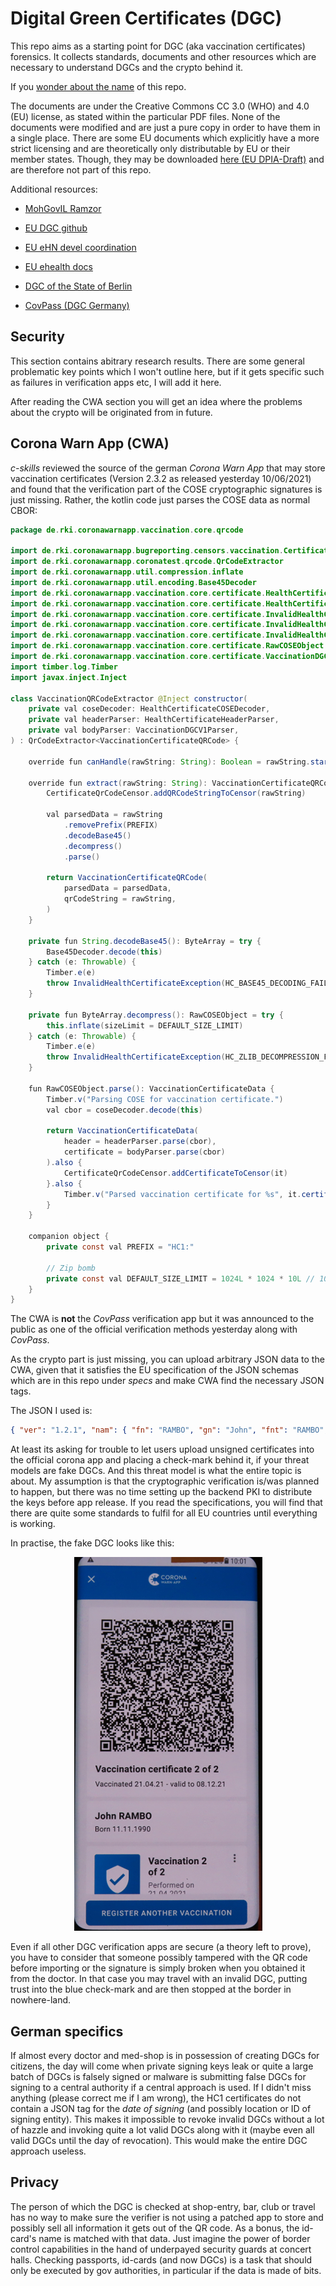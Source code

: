 Digital Green Certificates (DGC)
================================

This repo aims as a starting point for DGC (aka vaccination certificates)
forensics. It collects standards, documents and other resources
which are necessary to understand DGCs and the crypto behind it.

If you [wonder about the name](https://www.youtube.com/watch?v=NUTGr5t3MoY) of this repo.

The documents are under the Creative Commons CC 3.0 (WHO) and 4.0 (EU)
license, as stated within the particular PDF files. None of the documents
were modified and are just a pure copy in order to have them in a single place. There are some EU documents which explicitly have a more strict
licensing and are theoretically only distributable by EU or
their member states. Though, they may be downloaded
[here (EU DPIA-Draft)](https://ec.europa.eu/health/sites/default/files/ehealth/docs/efgs_dpia_en.pdf) and are therefore not part of this repo.


Additional resources:

* [MohGovIL Ramzor](https://github.com/MohGovIL/Ramzor)

* [EU DGC github](https://github.com/eu-digital-green-certificates)

* [EU eHN devel coordination](https://github.com/ehn-digital-green-development)

* [EU ehealth docs](https://ec.europa.eu/health/ehealth/key_documents_en)

* [DGC of the State of Berlin](https://gitlab.com/ponci-berlin)

* [CovPass (DGC Germany)](https://github.com/digitaler-impfnachweis)


Security
--------

This section contains abitrary research results. There are some general problematic
key points which I won't outline here, but if it gets specific such as failures in
verification apps etc, I will add it here.

After reading the CWA section you will get an idea where the problems about the
crypto will be originated from in future.


Corona Warn App (CWA)
---------------------

*c-skills* reviewed the source of the german *Corona Warn App* that may
store vaccination certificates (Version 2.3.2 as released yesterday 10/06/2021)
and found that the verification part of the COSE cryptographic signatures is just missing.
Rather, the kotlin code just parses the COSE data as normal CBOR:

```java
package de.rki.coronawarnapp.vaccination.core.qrcode

import de.rki.coronawarnapp.bugreporting.censors.vaccination.CertificateQrCodeCensor
import de.rki.coronawarnapp.coronatest.qrcode.QrCodeExtractor
import de.rki.coronawarnapp.util.compression.inflate
import de.rki.coronawarnapp.util.encoding.Base45Decoder
import de.rki.coronawarnapp.vaccination.core.certificate.HealthCertificateCOSEDecoder
import de.rki.coronawarnapp.vaccination.core.certificate.HealthCertificateHeaderParser
import de.rki.coronawarnapp.vaccination.core.certificate.InvalidHealthCertificateException
import de.rki.coronawarnapp.vaccination.core.certificate.InvalidHealthCertificateException.ErrorCode.HC_BASE45_DECODING_FAILED
import de.rki.coronawarnapp.vaccination.core.certificate.InvalidHealthCertificateException.ErrorCode.HC_ZLIB_DECOMPRESSION_FAILED
import de.rki.coronawarnapp.vaccination.core.certificate.RawCOSEObject
import de.rki.coronawarnapp.vaccination.core.certificate.VaccinationDGCV1Parser
import timber.log.Timber
import javax.inject.Inject

class VaccinationQRCodeExtractor @Inject constructor(
    private val coseDecoder: HealthCertificateCOSEDecoder,
    private val headerParser: HealthCertificateHeaderParser,
    private val bodyParser: VaccinationDGCV1Parser,
) : QrCodeExtractor<VaccinationCertificateQRCode> {

    override fun canHandle(rawString: String): Boolean = rawString.startsWith(PREFIX)

    override fun extract(rawString: String): VaccinationCertificateQRCode {
        CertificateQrCodeCensor.addQRCodeStringToCensor(rawString)

        val parsedData = rawString
            .removePrefix(PREFIX)
            .decodeBase45()
            .decompress()
            .parse()

        return VaccinationCertificateQRCode(
            parsedData = parsedData,
            qrCodeString = rawString,
        )
    }

    private fun String.decodeBase45(): ByteArray = try {
        Base45Decoder.decode(this)
    } catch (e: Throwable) {
        Timber.e(e)
        throw InvalidHealthCertificateException(HC_BASE45_DECODING_FAILED)
    }

    private fun ByteArray.decompress(): RawCOSEObject = try {
        this.inflate(sizeLimit = DEFAULT_SIZE_LIMIT)
    } catch (e: Throwable) {
        Timber.e(e)
        throw InvalidHealthCertificateException(HC_ZLIB_DECOMPRESSION_FAILED)
    }

    fun RawCOSEObject.parse(): VaccinationCertificateData {
        Timber.v("Parsing COSE for vaccination certificate.")
        val cbor = coseDecoder.decode(this)

        return VaccinationCertificateData(
            header = headerParser.parse(cbor),
            certificate = bodyParser.parse(cbor)
        ).also {
            CertificateQrCodeCensor.addCertificateToCensor(it)
        }.also {
            Timber.v("Parsed vaccination certificate for %s", it.certificate.nameData.familyNameStandardized)
        }
    }

    companion object {
        private const val PREFIX = "HC1:"

        // Zip bomb
        private const val DEFAULT_SIZE_LIMIT = 1024L * 1024 * 10L // 10 MB
    }
}

```

The CWA is **not** the *CovPass* verification app but it was announced to the public
as one of the official verification methods yesterday along with *CovPass*.

As the crypto part is just missing, you can upload arbitrary JSON data to the CWA,
given that it satisfies the EU specification of the JSON schemas which are in this repo under *specs*
and make CWA find the necessary JSON tags.

The JSON I used is:

```json
{ "ver": "1.2.1", "nam": { "fn": "RAMBO", "gn": "John", "fnt": "RAMBO", "gnt": "John" }, "dob": "1990-11-11", "v":[{"tg": "840539006", "vp": "1119349007", "mp": "EU/1/20/1528", "ma": "ORG-7350", "dn": 2, "sd": 2, "dt" : "2021-04-21", "co": "DE", "is": "c-skills","ci": "urn:uvci:01:NL:PlA8UWS60Z4RZXVALl6GAZ" }]}
```

At least its asking for trouble to let users upload unsigned certificates into the official corona app
and placing a check-mark behind it, if your threat models are fake DGCs. And this threat model is what the
entire topic is about.
My assumption is that the cryptographic verification is/was planned to happen, but there was no time setting
up the backend PKI to distribute the keys before app release. If you read the specifications, you will find that
there are quite some standards to fulfil for all EU countries until everything is working.

In practise, the fake DGC looks like this:


<p align="center">
<img src="https://github.com/stealth/greenday/blob/master/rambo.jpg" />
</p>


Even if all other DGC verification apps are secure (a theory left to prove),
you have to consider that someone possibly tampered with the QR code before importing or the signature
is simply broken when you obtained it from the doctor. In that case you may travel with an invalid
DGC, putting trust into the blue check-mark and are then stopped at the border in nowhere-land.

German specifics
----------------

If almost every doctor and med-shop is in possession of creating DGCs for citizens, the day will
come when private signing keys leak or quite a large batch of DGCs is falsely signed or malware
is submitting false DGCs for signing to a central authority if a central approach is used.
If I didn't miss anything (please correct me if I am wrong), the HC1 certificates do not contain a JSON
tag for the *date of signing* (and possibly location or ID of signing entity). This makes it impossible to revoke
invalid DGCs without a lot of hazzle and invoking quite a lot valid DGCs along with it (maybe even all
valid DGCs until the day of revocation). This would make the entire DGC approach useless.


Privacy
-------

The person of which the DGC is checked at shop-entry, bar, club or travel has no way to make sure the
verifier is not using a patched app to store and possibly sell all information it gets out of the QR code.
As a bonus, the id-card's name is matched with that data. Just imagine the power of border control capabilities
in the hand of underpayed security guards at concert halls. Checking passports, id-cards (and now DGCs) is a task
that should only be executed by gov authorities, in particular if the data is made of bits.

